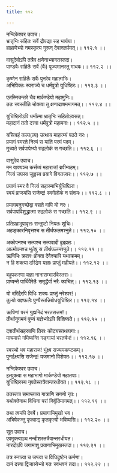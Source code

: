 ```yaml
---
title: ११२

---
```

नन्दिकेश्वर उवाच।  
भ्रातृभिः सहितः सर्वे द्रौपद्या सह भार्यया।  
ब्राह्मणेभ्यो नमस्कृत्य गुरून् देवानतर्पयत्।। ११२.१ ।।  
  
वासुदेवोऽपि तत्रैव क्षणेनाभ्यागतस्तदा।  
पाण्डवैः सहितैः सर्वे (र्वैः) पूज्यमानस्तु माधवः।। ११२.२ ।।  
  
कृष्णेन सहितैः सर्वैः पुनरेव महात्मभिः।  
अभिषिक्तः स्वराज्ये च धर्मपुत्रो युधिष्ठिरः।। ११२.३ ।।  
  
एतस्मिन्नन्तरे चैव मार्कण्डेयो महामुनिः।  
ततः स्वस्तीति चोक्त्वा तु क्षणादाश्रममागमत्।। ११२.४ ।।  
  
युधिष्ठिरोऽपि धर्मात्मा भ्रातृभिः सहितोऽवसत्।  
महादानं ततो दत्त्वा धर्मपुत्रो महामनाः।। ११२.५ ।।  
  
यस्त्विहं कल्प(ल्प) उत्थाय माहात्म्यं पठते नरः।  
प्रयागं स्मरते नित्यं स याति परमं पदम्।  
मुच्यते सर्वपापेभ्यो रुद्रलोकं स गच्छति।। ११२.६ ।।  
  
वासुदेव उवाच।  
मम वाक्यञ्च कर्त्तव्यं महाराज! ब्रवीम्यहम्।  
नित्यं जपस्व जुह्वस्व प्रयागे विगतज्वरः।। ११२.७ ।।  
  
प्रयागं स्मर वै नित्यं सहास्माभिर्युधिष्ठिर!।  
स्वयं प्राप्स्यसि राजेन्द्र! स्वर्गलोकं न संशयः।। ११२.८ ।।  
  
प्रयागमनुगच्छेद्वा वसते वापि यो नरः।  
सर्वपापविशुद्धात्मा रुद्रलोकं स गच्छति।। ११२.९ ।।  
  
प्रतिग्रहादुपावृत्तः सन्तुष्टो नियतः शुचिः।  
अहङ्कारनिवृत्तश्च स तीर्थफलमश्नुते।। ११२.१० ।।  
  
अकोपनश्च सत्यश्च सत्यवादी द्रृढव्रतः।  
आत्मोपमश्च भूतेषु स तीर्थफलमश्नुते।। ११२.११ ।।  
ऋषिभिः क्रतवः प्रोक्ता देवैश्चापि यथाक्रमम्।  
न हि शक्त्या दरिद्रेण यज्ञाः प्राप्तुं महीयते।। ११२.१२ ।।  
  
बहूपकरणा यज्ञा नानासम्भारविस्तराः।  
प्राप्यन्ते पार्थिवैरेतैः समृद्धैर्वा नरैः क्वचित्।। ११२.१३ ।।  
  
यो दरिद्रैरपि विधिः शक्यः प्राप्तुं नरेश्वर!।  
तुल्यो यज्ञफलैः पुण्यैस्तन्निबोधयुधिष्ठिर।। ११२.१४ ।।  
  
ऋषिणां परमं गुह्यमिदं भरतसत्तम!।  
तीर्थानुगमनं पुण्यं यज्ञेभ्योऽपि विशिष्यते।। ११२.१५ ।।  
  
दशतीर्थसहस्राणि तिस्रः कोट्यस्तथापगाः।  
माघमासे गमिष्यन्ति गङ्गायां भरतर्षभ!।। ११२.१६ ।।  
  
स्वस्थो भव महाराज! भुंक्ष्व राज्यमकण्टकम्।  
पुनर्द्रक्ष्यसि राजेन्द्र! यजमानो विशेषतः।। ११२.१७ ।।  
  
नन्दिकेश्वर उवाच।  
इत्युक्त्वा स महाभागो मार्कण्डेयो महातपाः।  
युधिष्ठिरस्य नृपतेस्तत्रैवान्तरधीयत।। ११२.१८ ।।  
  
ततस्तत्र समाप्लाव्य गात्राणि सगणो नृपः।  
यथोक्तेनाथ विधिना परां निर्वृतिमागमत्।। ११२.१९ ।।  
  
तथा त्वमपि देवर्षे। प्रयागाभिमुखो भव।  
अभिषेकन्तु कृत्वाद्य कृतकृत्यो भविष्यसि।। ११२.२० ।।  
  
सूत उवाच।  
एवमुक्त्वाऽथ नन्दीशस्तत्रैवान्तरधीयत।  
नारदोऽपि जगामाशु प्रयागाभिमुखस्तदा।। ११२.२१ ।।  
  
तत्र स्नात्वा च जप्त्वा च विधिद्रृष्टेन कर्मणा।  
दानं दत्त्वा द्विजाग्र्येभ्यो गतः स्वभवनं तदा।। ११२.२२ ।।